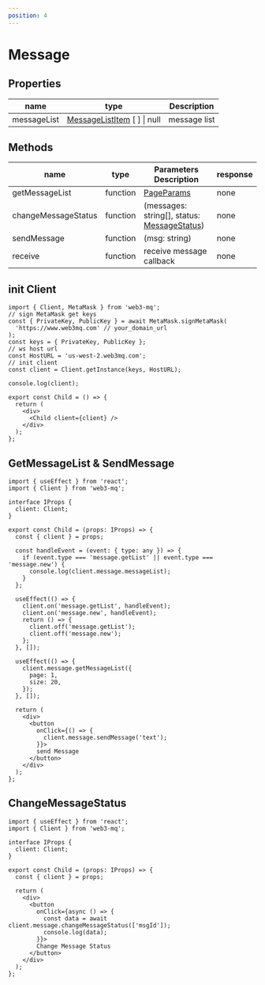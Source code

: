 ```yaml
---
position: 4
---
```


# Message

## Properties

| name        | type                                                                             | Description  |
| ----------- | -------------------------------------------------------------------------------- | ------------ |
| messageList | [MessageListItem](/docs/Web3MQ-SDK/JS-SDK/types/#messagelistitem) [ ] \| null | message list |

## Methods

| name                | type     | Parameters Description                                                                         | response |
| ------------------- | -------- | ---------------------------------------------------------------------------------------------- | -------- |
| getMessageList      | function | [PageParams](/docs/Web3MQ-SDK/JS-SDK/types/#pageparams)                                     | none     |
| changeMessageStatus | function | (messages: string[], status: [MessageStatus](/docs/Web3MQ-SDK/JS-SDK/types/#messagestatus)) | none     |
| sendMessage         | function | (msg: string)                                                                                  | none     |
| receive             | function | receive message callback                                                                       | none     |

## init Client

```tsx
import { Client, MetaMask } from 'web3-mq';
// sign MetaMask get keys
const { PrivateKey, PublicKey } = await MetaMask.signMetaMask(
  'https://www.web3mq.com' // your_domain_url
);
const keys = { PrivateKey, PublicKey };
// ws host url
const HostURL = 'us-west-2.web3mq.com';
// init client
const client = Client.getInstance(keys, HostURL);

console.log(client);

export const Child = () => {
  return (
    <div>
      <Child client={client} />
    </div>
  );
};
```

## GetMessageList & SendMessage

```tsx
import { useEffect } from 'react';
import { Client } from 'web3-mq';

interface IProps {
  client: Client;
}

export const Child = (props: IProps) => {
  const { client } = props;

  const handleEvent = (event: { type: any }) => {
    if (event.type === 'message.getList' || event.type === 'message.new') {
      console.log(client.message.messageList);
    }
  };

  useEffect(() => {
    client.on('message.getList', handleEvent);
    client.on('message.new', handleEvent);
    return () => {
      client.off('message.getList');
      client.off('message.new');
    };
  }, []);

  useEffect(() => {
    client.message.getMessageList({
      page: 1,
      size: 20,
    });
  }, []);

  return (
    <div>
      <button
        onClick={() => {
          client.message.sendMessage('text');
        }}>
        send Message
      </button>
    </div>
  );
};
```

## ChangeMessageStatus

```tsx
import { useEffect } from 'react';
import { Client } from 'web3-mq';

interface IProps {
  client: Client;
}

export const Child = (props: IProps) => {
  const { client } = props;

  return (
    <div>
      <button
        onClick={async () => {
          const data = await client.message.changeMessageStatus(['msgId']);
          console.log(data);
        }}>
        Change Message Status
      </button>
    </div>
  );
};
```
